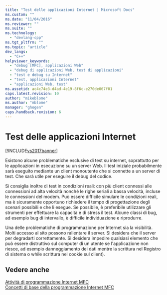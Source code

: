 ```yaml
---
title: "Test delle applicazioni Internet | Microsoft Docs"
ms.custom: ""
ms.date: "11/04/2016"
ms.reviewer: ""
ms.suite: ""
ms.technology: 
  - "devlang-cpp"
ms.tgt_pltfrm: ""
ms.topic: "article"
dev_langs: 
  - "C++"
helpviewer_keywords: 
  - "debug [MFC], applicazioni Web"
  - "debug di applicazioni Web, test di applicazioni"
  - "test e debug su Internet"
  - "test, applicazioni Internet"
  - "applicazioni Web, test"
ms.assetid: ac4c74e3-d4ad-4e19-8f6c-e270de067f01
caps.latest.revision: 10
author: "mikeblome"
ms.author: "mblome"
manager: "ghogen"
caps.handback.revision: 6
---
```

# Test delle applicazioni Internet
[!INCLUDE[vs2017banner](../assembler/inline/includes/vs2017banner.md)]

Esistono alcune problematiche esclusive di test su internet, soprattutto per le applicazioni in esecuzione su un server Web.  Il test iniziale probabilmente sarà eseguito mediante un client monoutente che si connette a un server di test.  Che sarà utile per eseguire il debug del codice.  
  
 Si consiglia inoltre di test in condizioni reali: con più client connessi alle connessioni ad alta velocità nonché le righe seriali a bassa velocità, incluse le connessioni del modem.  Può essere difficile simulare le condizioni reali, ma è sicuramente opportuno richiedere il tempo di progettazione degli scenari possibili e che li esegue.  Se possibile, è preferibile utilizzare gli strumenti per effettuare la capacità e di stress il test.  Alcune classi di bug, ad esempio bug di intervallo, è difficile individuazione e riprodurre.  
  
 Una delle problematiche di programmazione per Internet sia la visibilità.  Molti accesso al sito possono rallentare il server.  Si desidera che il server per degradarti correttamente.  Si desidera impedire qualsiasi elemento che può essere distruttivo sul computer di un utente se l'applicazione non riesce, ad esempio danneggiamento dei dati mentre la scrittura nel Registro di sistema o while scrittura nel cookie sul client\).  
  
## Vedere anche  
 [Attività di programmazione Internet MFC](../mfc/mfc-internet-programming-tasks.md)   
 [Concetti di base della programmazione Internet MFC](../mfc/mfc-internet-programming-basics.md)